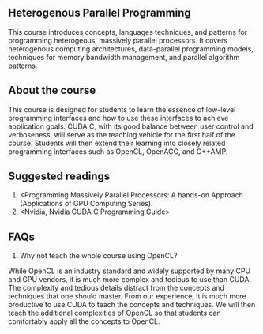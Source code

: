 Heterogenous Parallel Programming
---------------------------------

This course introduces concepts, languages techniques, and patterns for programming heterogeous, massively parallel processors. It covers heterogenous computing architectures, data-parallel programming models, techniques for memory bandwidth management, and parallel algorithm patterns.

## About the course
This course is designed for students to learn the essence of low-level programming interfaces and how to use these interfaces to achieve application goals. CUDA C, with its good balance between user control and verboseness, will serve  as the teaching vehicle for the first half of the course. Students will then extend their learning into closely related programming interfaces such as OpenCL, OpenACC, and C++AMP.

## Suggested readings
1. <Programming Massively Parallel Processors: A hands-on Approach (Applications of GPU Computing Series).  
2. <Nvidia, Nvidia CUDA C Programming Guide>


## FAQs
1. Why not teach the whole course using OpenCL?

While OpenCL is an industry standard and widely supported by many CPU and GPU vendors, it is much more complex and tedious to use than CUDA. The complexity and tedious details distract from the concepts and techniques that one should master. From our experience, it is much more productive to use CUDA to teach the concepts and techniques. We will then teach the additional complexities of OpenCL so that students can comfortably apply all the concepts to OpenCL.
